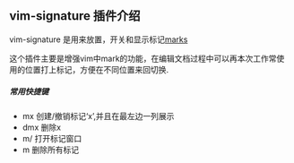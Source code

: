 ## vim-signature 插件介绍 

vim-signature 是用来放置，开关和显示标记[marks](https://vim.fandom.com/wiki/Using_marks)

这个插件主要是增强vim中mark的功能，在编辑文档过程中可以再本次工作常使用的位置打上标记，方便在不同位置来回切换.

##### 常用快捷键

* mx 创建/撤销标记‘x’,并且在最左边一列展示
* dmx 删除x
* m/ 打开标记窗口
* m<Space> 删除所有标记
